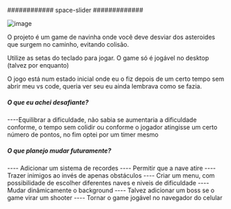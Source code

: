 ############ space-slider #############

![image](https://github.com/adiltonss/space-slider/assets/83099533/8448797c-5cba-4924-bf0d-132ce1fc25cf)

O projeto é um game de navinha onde você deve desviar dos asteroides que surgem no caminho, evitando colisão.

Utilize as setas do teclado para jogar.
O game só é jogável no desktop (talvez por enquanto)

O jogo está num estado inicial onde eu o fiz depois de um certo tempo sem abrir meu vs code, queria ver seu eu ainda lembrava como se fazia.

##### O que eu achei desafiante?
----Equilibrar a dificuldade, não sabia se aumentaria a dificuldade conforme, o tempo sem colidir ou conforme o jogador atingisse um certo número de pontos, no fim optei por um timer mesmo

##### O que planejo mudar futuramente?
---- Adicionar um sistema de recordes
---- Permitir que a nave atire
---- Trazer inimigos ao invés de apenas obstáculos
---- Criar um menu, com possibilidade de escolher diferentes naves e niveis de dificuldade
---- Mudar dinâmicamente o background
---- Talvez adicionar um boss se o game virar um shooter
---- Tornar o game jogável no navegador do celular



